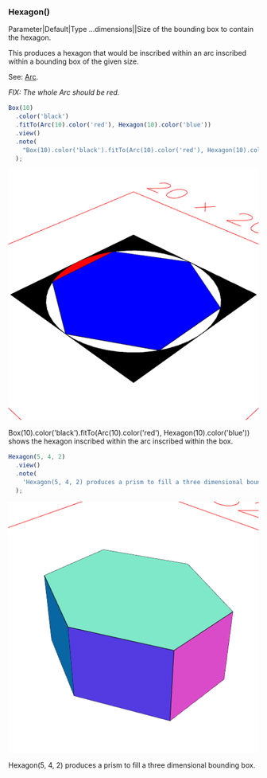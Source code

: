 ### Hexagon()
Parameter|Default|Type
...dimensions||Size of the bounding box to contain the hexagon.

This produces a hexagon that would be inscribed within an arc inscribed within a bounding box of the given size.

See: [Arc](#https://raw.githubusercontent.com/jsxcad/JSxCAD/master/nb/api/Arc.nb).

_FIX: The whole Arc should be red._

```JavaScript
Box(10)
  .color('black')
  .fitTo(Arc(10).color('red'), Hexagon(10).color('blue'))
  .view()
  .note(
    "Box(10).color('black').fitTo(Arc(10).color('red'), Hexagon(10).color('blue')) shows the hexagon inscribed within the arc inscribed within the box."
  );
```

![Image](Hexagon.md.0.png)

Box(10).color('black').fitTo(Arc(10).color('red'), Hexagon(10).color('blue')) shows the hexagon inscribed within the arc inscribed within the box.

```JavaScript
Hexagon(5, 4, 2)
  .view()
  .note(
    'Hexagon(5, 4, 2) produces a prism to fill a three dimensional bounding box.'
  );
```

![Image](Hexagon.md.1.png)

Hexagon(5, 4, 2) produces a prism to fill a three dimensional bounding box.

